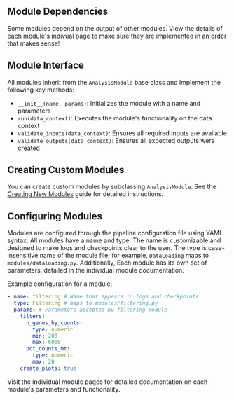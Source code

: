 ## Module Dependencies

Some modules depend on the output of other modules. View the details of each module's indivual page to make sure they are implemented in an order that makes sense!


## Module Interface

All modules inherit from the `AnalysisModule` base class and implement the following key methods:

- `__init__(name, params)`: Initializes the module with a name and parameters
- `run(data_context)`: Executes the module's functionality on the data context
- `validate_inputs(data_context)`: Ensures all required inputs are available
- `validate_outputs(data_context)`: Ensures all expected outputs were created

## Creating Custom Modules

You can create custom modules by subclassing `AnalysisModule`. See the [Creating New Modules](../customization/new-modules.md) guide for detailed instructions.

## Configuring Modules

Modules are configured through the pipeline configuration file using YAML syntax. All modules have a name and type. The name is customizable and designed to make logs and checkpoints clear to the user. The type is case-insensitive name of the module file; for example, `DataLoading` maps to `modules/dataloading.py`. Additionally, Each module has its own set of parameters, detailed in the individual module documentation.

Example configuration for a module:

```yaml
- name: filtering # Name that appears in logs and checkpoints
  type: Filtering # maps to modules/filtering.py
  params: # Parameters accepted by filtering module
    filters:
      n_genes_by_counts:
        type: numeric
        min: 200
        max: 6000
      pct_counts_mt:
        type: numeric
        max: 20
    create_plots: true
```

Visit the individual module pages for detailed documentation on each module's parameters and functionality.